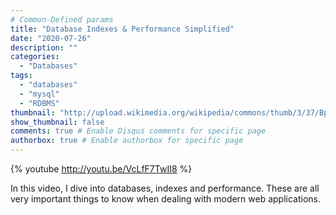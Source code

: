 ```yaml
---
# Common-Defined params
title: "Database Indexes & Performance Simplified"
date: "2020-07-26"
description: ""
categories:
  - "Databases"
tags:
  - "databases"
  - "mysql"
  - "RDBMS"
thumbnail: "http://upload.wikimedia.org/wikipedia/commons/thumb/3/37/Bplustree.png/500px-Bplustree.png"
show_thumbnail: false
comments: true # Enable Disqus comments for specific page
authorbox: true # Enable authorbox for specific page
---
```


{% youtube http://youtu.be/VcLfF7TwII8 %}

 In this video, I dive into databases, indexes and performance. These are all very important things to know when dealing with modern web applications. 

